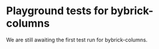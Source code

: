 # Playground tests for bybrick-columns
We are still awaiting the first test run for bybrick-columns.

